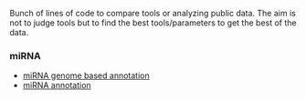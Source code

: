 Bunch of lines of code to compare tools or analyzing public data.
The aim is not to judge tools but to find the best tools/parameters to get the best of the data.

### miRNA

* [miRNA genome based annotation](https://github.com/lpantano/mypubs/blob/master/mirna/genome_based_mirna_annotation/stats.md)
* [miRNA annotation](https://github.com/lpantano/mypubs/blob/master/mirna/mirannotation/stats.md)
